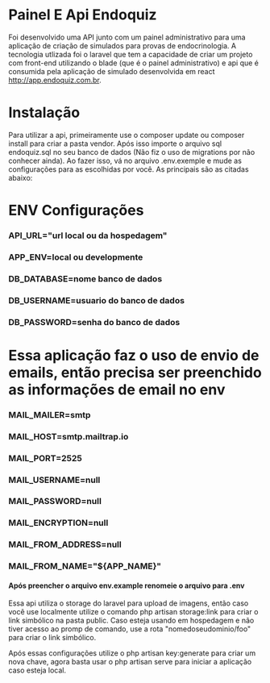 # Painel E Api Endoquiz

Foi desenvolvido uma API junto com um painel administrativo para uma aplicação de criação de simulados para provas de endocrinologia. A tecnologia utlizada foi o laravel que tem a capacidade de criar um projeto com front-end utilizando o blade  (que é o painel administrativo) e api que é consumida pela aplicação de simulado desenvolvida em react http://app.endoquiz.com.br.


# Instalação
Para utilizar a api, primeiramente use o composer update ou composer install para criar a pasta vendor. Após isso importe o arquivo sql endoquiz.sql no seu banco de dados (Não fiz o uso de migrations por não conhecer ainda). Ao fazer isso, vá no arquivo .env.exemple e mude as configurações para as escolhidas por você. As principais são as citadas abaixo:

# ENV Configurações
### API_URL="url local ou da hospedagem" 
### APP_ENV=local ou developmente 
### DB_DATABASE=nome banco de dados 
### DB_USERNAME=usuario do banco de dados 
### DB_PASSWORD=senha do banco de dados

# Essa aplicação faz o uso de envio de emails, então precisa ser preenchido as informações de email no env
### MAIL_MAILER=smtp
### MAIL_HOST=smtp.mailtrap.io
### MAIL_PORT=2525
### MAIL_USERNAME=null
### MAIL_PASSWORD=null
### MAIL_ENCRYPTION=null
### MAIL_FROM_ADDRESS=null
### MAIL_FROM_NAME="${APP_NAME}"

#### Após preencher o arquivo env.example renomeie o arquivo para .env

Essa api utiliza o storage do laravel para upload de imagens, então caso você use localmente utilize o comando php artisan storage:link para criar o link simbólico na pasta public. Caso esteja usando em hospedagem e não tiver acesso ao promp de comando, use a rota "nomedoseudominio/foo" para criar o link simbólico.

Após essas configurações utilize o php artisan key:generate para criar um nova chave, agora basta usar o php artisan serve para iniciar a aplicação caso esteja local.

